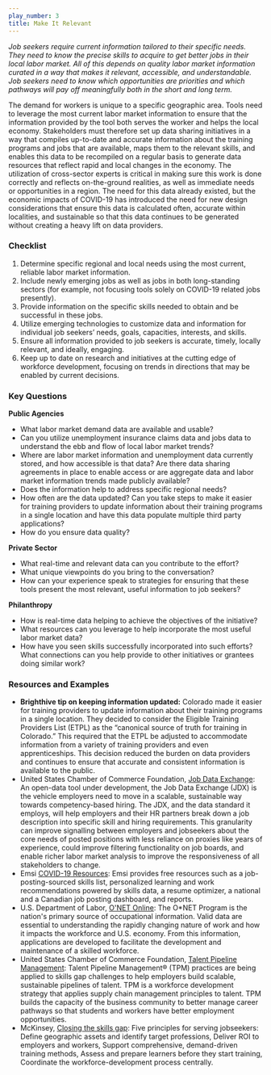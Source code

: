 ```yaml
---
play_number: 3
title: Make It Relevant
---
```

*Job seekers require current information tailored to their specific needs. They need to know the precise skills to acquire to get better jobs in their local labor market. All of this depends on quality labor market information curated in a way that makes it relevant, accessible, and understandable. Job seekers need to know which opportunities are priorities and which pathways will pay off meaningfully both in the short and long term.*

The demand for workers is unique to a specific geographic area. Tools need to leverage the most current labor market information to ensure that the information provided by the tool both serves the worker and helps the local economy. Stakeholders must therefore set up data sharing initiatives in a way that compiles up-to-date and accurate information about the training programs and jobs that are available, maps them to the relevant skills, and enables this data to be recompiled on a regular basis to generate data resources that reflect rapid and local changes in the economy. The utilization of cross-sector experts is critical in making sure this work is done correctly and reflects on-the-ground realities, as well as immediate needs or opportunities in a region. The need for this data already existed, but the economic impacts of COVID-19 has introduced the need for new design considerations that ensure this data is calculated often, accurate within localities, and sustainable so that this data continues to be generated without creating a heavy lift on data providers.

### Checklist
1. Determine specific regional and local needs using the most current, reliable labor market information.
2. Include newly emerging jobs as well as jobs in both long-standing sectors (for example, not focusing tools solely on COVID-19 related jobs presently).
3. Provide information on the specific skills needed to obtain and be successful in these jobs.
4. Utilize emerging technologies to customize data and information for individual job seekers’ needs, goals, capacities, interests, and skills. 
5. Ensure all information provided to job seekers is accurate, timely, locally relevant, and ideally, engaging.
6. Keep up to date on research and initiatives at the cutting edge of workforce development, focusing on trends in directions that may be enabled by current decisions.

### Key Questions
**Public Agencies**
- What labor market demand data are available and usable? 
- Can you utilize unemployment insurance claims data and jobs data to understand the ebb and flow of local labor market trends? 
- Where are labor market information and unemployment data currently stored, and how accessible is that data? Are there data sharing agreements in place to enable access or are aggregate data and labor market information trends made publicly available? 
- Does the information help to address specific regional needs?
- How often are the data updated? Can you take steps to make it easier for training providers to update information about their training programs in a single location and have this data populate multiple third party applications? 
- How do you ensure data quality? 

**Private Sector**
- What real-time and relevant data can you contribute to the effort?
- What unique viewpoints do you bring to the conversation?
- How can your experience speak to strategies for ensuring that these tools present the most relevant, useful information to job seekers?

**Philanthropy**
- How is real-time data helping to achieve the objectives of the initiative?
- What resources can you leverage to help incorporate the most useful labor market data?
- How have you seen skills successfully incorporated into such efforts? What connections can you help provide to other initiatives or grantees doing similar work?

### Resources and Examples
- **Brighthive tip on keeping information updated:** Colorado made it easier for training providers to update information about their training programs in a single location. They decided to consider the Eligible Training Providers List (ETPL) as the “canonical source of truth for training in Colorado.” This required that the ETPL be adjusted to accommodate information from a variety of training providers and even apprenticeships. This decision reduced the burden on data providers and continues to ensure that accurate and consistent information is available to the public. 
- United States Chamber of Commerce Foundation, [Job Data Exchange](https://www.uschamberfoundation.org/workforce-development/JDX): An open-data tool under development, the Job Data Exchange (JDX) is the vehicle employers need to move in a scalable, sustainable way towards competency-based hiring. The JDX, and the data standard it employs, will help employers and their HR partners break down a job description into specific skill and hiring requirements. This granularity can improve signalling between employers and jobseekers about the core needs of posted positions with less reliance on proxies like years of experience, could improve filtering functionality on job boards, and enable richer labor market analysis to improve the responsiveness of all stakeholders to change.
- Emsi [COVID-19 Resources](https://www.economicmodeling.com/covid-19-resources/): Emsi provides free resources such as a job-posting-sourced skills list, personalized learning and work recommendations powered by skills data, a resume optimizer, a national and a Canadian job posting dashboard, and reports. 
- U.S. Department of Labor, [O'NET Online](https://www.onetonline.org/): The O*NET Program is the nation's primary source of occupational information. Valid data are essential to understanding the rapidly changing nature of work and how it impacts the workforce and U.S. economy. From this information, applications are developed to facilitate the development and maintenance of a skilled workforce.
- United States Chamber of Commerce Foundation, [Talent Pipeline Management](https://www.uschamberfoundation.org/talent-pipeline-management): Talent Pipeline Management® (TPM) practices are being applied to skills gap challenges to help employers build scalable, sustainable pipelines of talent. TPM is a workforce development strategy that applies supply chain management principles to talent. TPM builds the capacity of the business community to better manage career pathways so that students and workers have better employment opportunities. 
- McKinsey, [Closing the skills gap](https://www.mckinsey.com/industries/social-sector/our-insights/closing-the-skills-gap-creating-workforce-development-programs-that-work-for-everyone#): Five principles for serving jobseekers: Define geographic assets and identify target professions, Deliver ROI to employers and workers, Support comprehensive, demand-driven training methods, Assess and prepare learners before they start training, Coordinate the workforce-development process centrally.

